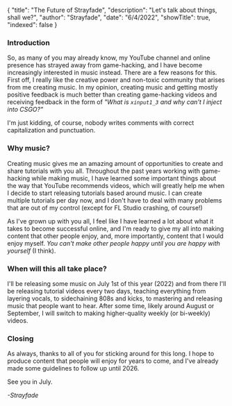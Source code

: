 {
"title": "The Future of Strayfade",
"description": "Let's talk about things, shall we?",
"author": "Strayfade",
"date": "6/4/2022",
"showTitle": true,
"indexed": false
}

### Introduction

So, as many of you may already know, my YouTube channel and online presence has strayed away from game-hacking, and I have become increasingly interested in music instead. There are a few reasons for this. First off, I really like the creative power and non-toxic community that arises from me creating music. In my opinion, creating music and getting mostly positive feedback is much better than creating game-hacking videos and receiving feedback in the form of _"What is `xinput1_3` and why can't I inject into CSGO?"_

I'm just kidding, of course, nobody writes comments with correct capitalization and punctuation.

### Why music?

Creating music gives me an amazing amount of opportunities to create and share tutorials with you all. Throughout the past years working with game-hacking while making music, I have learned some important things about the way that YouTube recommends videos, which will greatly help me when I decide to start releasing tutorials based around music. I can create multiple tutorials per day now, and I don't have to deal with many problems that are out of my control (except for FL Studio crashing, of course!)

As I've grown up with you all, I feel like I have learned a lot about what it takes to become successful online, and I'm ready to give my all into making content that other people enjoy, and, more importantly, content that I would enjoy myself. _You can't make other people happy until you are happy with yourself_ (I think).

### When will this all take place?

I'll be releasing some music on July 1st of this year (2022) and from there I'll be releasing tutorial videos every two days, teaching everything from layering vocals, to sidechaining 808s and kicks, to mastering and releasing music that people want to hear. After some time, likely around August or September, I will switch to making higher-quality weekly (or bi-weekly) videos.

### Closing

As always, thanks to all of you for sticking around for this long. I hope to produce content that people will enjoy for years to come, and I've already made some guidelines to follow up until 2026.

See you in July.

_-Strayfade_
